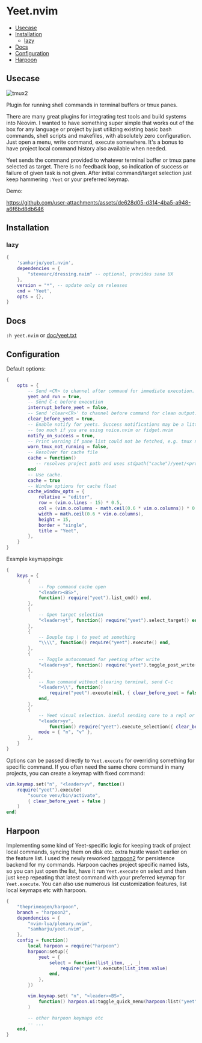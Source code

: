 # Yeet.nvim

<!-- vim-markdown-toc GitLab -->

* [Usecase](#usecase)
* [Installation](#installation)
    * [lazy](#lazy)
* [Docs](#docs)
* [Configuration](#configuration)
* [Harpoon](#harpoon)

<!-- vim-markdown-toc -->

## Usecase

![tmux2](https://github.com/user-attachments/assets/51e8bcf9-2e68-40f6-a88a-f5f9cde5f42f)

Plugin for running shell commands in terminal buffers or tmux panes.

There are many great plugins for integrating test tools and build systems into Neovim. I wanted to
have something super simple that works out of the box for any language or project by just utilizing
existing basic bash commands, shell scripts and makefiles, with absolutely zero configuration.
Just open a menu, write command, execute somewhere. It's a bonus to have project local command
history also available when needed.

Yeet sends the command provided to whatever terminal buffer or tmux pane selected as target. There
is no feedback loop, so indication of success or failure of given task is not given. After initial
command/target selection just keep hammering `:Yeet` or your preferred keymap.

Demo:

https://github.com/user-attachments/assets/de628d05-d314-4ba5-a948-a6f6bd8db646

## Installation

### lazy

```lua
{
    'samharju/yeet.nvim',
    dependencies = {
        "stevearc/dressing.nvim" -- optional, provides sane UX
    },
    version = "*", -- update only on releases
    cmd = 'Yeet',
    opts = {},
}
```

## Docs

`:h yeet.nvim` or [doc/yeet.txt](doc/yeet.txt)

## Configuration

Default options:

```lua
{
    opts = {
        -- Send <CR> to channel after command for immediate execution.
        yeet_and_run = true,
        -- Send C-c before execution
        interrupt_before_yeet = false,
        -- Send 'clear<CR>' to channel before command for clean output.
        clear_before_yeet = true,
        -- Enable notify for yeets. Success notifications may be a little
        -- too much if you are using noice.nvim or fidget.nvim
        notify_on_success = true,
        -- Print warning if pane list could not be fetched, e.g. tmux not running.
        warn_tmux_not_running = false,
        -- Resolver for cache file
        cache = function()
           -- resolves project path and uses stdpath("cache")/yeet/<project>, see :h yeet
        end
        -- Use cache.
        cache = true
        -- Window options for cache float
        cache_window_opts = {
            relative = "editor",
            row = (vim.o.lines - 15) * 0.5,
            col = (vim.o.columns - math.ceil(0.6 * vim.o.columns)) * 0.5,
            width = math.ceil(0.6 * vim.o.columns),
            height = 15,
            border = "single",
            title = "Yeet",
        },
    }
}
```

Example keymappings:

```lua
{
    keys = {
        {
            -- Pop command cache open
            "<leader><BS>",
            function() require("yeet").list_cmd() end,
        },
        {
            -- Open target selection
            "<leader>yt", function() require("yeet").select_target() end,
        },
        {
            -- Douple tap \ to yeet at something
            "\\\\", function() require("yeet").execute() end,
        },
        {
            -- Toggle autocommand for yeeting after write
            "<leader>yo", function() require("yeet").toggle_post_write() end,
        },
        {
            -- Run command without clearing terminal, send C-c
            "<leader>\\", function()
                require("yeet").execute(nil, { clear_before_yeet = false, interrupt_before_yeet = true })
            end,
        },
        {
            -- Yeet visual selection. Useful sending core to a repl or running multiple commands.
            "<leader>yv",
                function() require("yeet").execute_selection({ clear_before_yeet = false }) end,
            mode = { "n", "v" },
        },
    }
}

```

Options can be passed directly to `Yeet.execute` for overriding something for specific command.
If you often need the same chore command in many projects, you can create a keymap with fixed
command:

```lua
vim.keymap.set("n", "<leader>yv", function()
    require("yeet").execute(
        "source venv/bin/activate",
        { clear_before_yeet = false }
    )
end)
```

## Harpoon

Implementing some kind of Yeet-specific logic for keeping track of project local commands, syncing
them on disk etc. extra hustle wasn't earlier on the feature list. I used the newly reworked
[harpoon2](https://github.com/ThePrimeagen/harpoon) for persistence backend for my commands. Harpoon
caches project specific named lists, so you can just open the list, have it run `Yeet.execute` on
select and then just keep repeating that latest command with your preferred keymap for
`Yeet.execute`. You can also use numerous list customization features, list local keymaps etc with
harpoon.

```lua
{
    "theprimeagen/harpoon",
    branch = "harpoon2",
    dependencies = {
        "nvim-lua/plenary.nvim",
        "samharju/yeet.nvim",
    },
    config = function()
        local harpoon = require("harpoon")
        harpoon:setup({
            yeet = {
                select = function(list_item, _, _)
                    require("yeet").execute(list_item.value)
                end,
            },
        })

        vim.keymap.set( "n", "<leader><BS>",
            function() harpoon.ui:toggle_quick_menu(harpoon:list("yeet")) end
        )

        -- other harpoon keymaps etc
        -- ...
    end,
}

```

